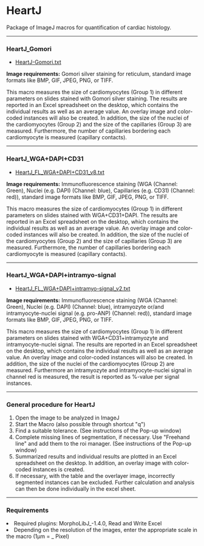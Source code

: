 # HeartJ
Package of ImageJ macros for quantification of cardiac histology.


---
### HeartJ_Gomori

* [HeartJ-Gomori.txt](HeartJ_Gomori_v5.txt)

<strong>Image requirements:</strong> Gomori silver staining for reticulum, standard image formats like BMP, GIF, JPEG, PNG, or TIFF.

This macro measures the size of cardiomyocytes (Group 1) in different parameters on slides stained with Gomori silver staining. The results are reported in an Excel spreadsheet on the desktop, which contains the individual results as well as an average value. An overlay image and color-coded instances will also be created. In addition, the size of the nuclei of the cardiomyocytes (Group 2) and the size of the capillaries (Group 3) are measured. Furthermore, the number of capillaries bordering each cardiomyocyte is measured (capillary contacts).

---
### HeartJ_WGA+DAPI+CD31

* [HeartJ_FL_WGA+DAPI+CD31_v8.txt](HeartJ_FL_WGA+DAPI+CD31_v8.txt)

<strong>Image requirements:</strong> Immunofluorescence staining (WGA (Channel: Green), Nuclei (e.g. DAPI) (Channel: blue), Capillaries (e.g. CD31) (Channel: red)), standard image formats like BMP, GIF, JPEG, PNG, or TIFF.

This macro measures the size of cardiomyocytes (Group 1) in different parameters on slides stained with WGA+CD31+DAPI. The results are reported in an Excel spreadsheet on the desktop, which contains the individual results as well as an average value. An overlay image and color-coded instances will also be created. In addition, the size of the nuclei of the cardiomyocytes (Group 2) and the size of capillaries (Group 3) are measured. Furthermore, the number of capillaries bordering each cardiomyocyte is measured (capillary contacts).

---
### HeartJ_WGA+DAPI+intramyo-signal

* [HeartJ_FL_WGA+DAPI+intramyo-signal_v2.txt](HeartJ_FL_WGA+DAPI+intramyo-signal_v2.txt)

<strong>Image requirements:</strong> Immunofluorescence staining (WGA (Channel: Green), Nuclei (e.g. DAPI) (Channel: blue), intramyozyte or/and intramyocyte-nuclei signal (e.g. pro-ANP) (Channel: red)), standard image formats like BMP, GIF, JPEG, PNG, or TIFF.

This macro measures the size of cardiomyocytes (Group 1) in different parameters on slides stained with WGA+CD31+intramyozyte and intramyocyte-nuclei signal. The results are reported in an Excel spreadsheet on the desktop, which contains the individual results as well as an average value. An overlay image and color-coded instances will also be created. In addition, the size of the nuclei of the cardiomyocytes (Group 2) are measured. Furthermore an intramyozyte and intramyocyte-nuclei signal in channel red is measured, the result is reported as %-value per signal instances.

---
### General procedure for HeartJ
<ol>
<li>Open the image to be analyzed in ImageJ</li>

<li>Start the Macro (also possible through shortcut "q")</li>

<li>Find a suitable tolerance. (See instructions of the Pop-up window)</li>

<li>Complete missing lines of segmentation, if necessary. Use "Freehand line" and add them to the roi manager. (See instructions of the Pop-up window)</li>

<li>Summarized results and individual results are plotted in an Excel spreadsheet on the desktop. In addition, an overlay image with color-coded instances is created.</li>

<li>If necessary, with the table and the overlayer image, incorrectly segmented instances can be excluded. Further calculation and analysis can then be done individually in the excel sheet.</li>
</ol>

---
### Requirements

<li> Required plugins: MorphoLibJ_-1.4.0, Read and Write Excel </li>

<li> Depending on the resolution of the images, enter the appropriate scale in the macro (1µm = _ Pixel) </li>

